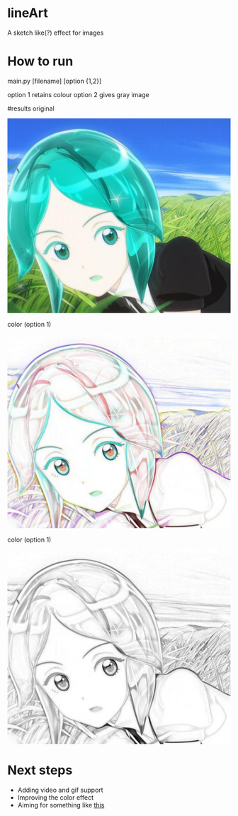 # lineArt
A sketch like(?) effect for images

# How to run
main.py [filename] [option {1,2}]

option 1 retains colour
option 2 gives gray image

#results
original

![original](testImg/phos.jpg?raw=true "original")

color (option 1)

![color result](result/result_color.jpg?raw=true "color result")

color (option 1)

![gray result](result/result_bw.jpg?raw=true "gray result")

# Next steps
- Adding video and gif support
- Improving the color effect
- Aiming for something like [this](https://youtu.be/tDU5yu04mmc)
